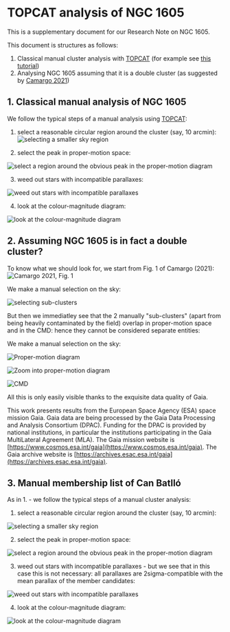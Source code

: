 # TOPCAT analysis of NGC 1605

This is a supplementary document for our Research Note on NGC 1605.

This document is structures as follows:
1. Classical manual cluster analysis with [TOPCAT](https://www.star.bris.ac.uk/~mbt/topcat/) (for example see [this tutorial](https://www.cosmos.esa.int/web/gaia-users/archive/use-cases#ClusterAnalysisGUI))
2. Analysing NGC 1605 assuming that it is a double cluster (as suggested by [Camargo 2021](https://ui.adsabs.harvard.edu/abs/2021ApJ...923...21C/abstract))

## 1. Classical manual analysis of NGC 1605

We follow the typical steps of a manual analysis using [TOPCAT](https://www.star.bris.ac.uk/~mbt/topcat/): 
1. select a reasonable circular region around the cluster (say, 10 arcmin):
![selecting a smaller sky region](/im/topcat_step1.png "selecting a smaller sky region")

2. select the peak in proper-motion space:

![select a region around the obvious peak in the proper-motion diagram](/im/topcat_step2.png "select the peak in proper-motion space")

3. weed out stars with incompatible parallaxes:

![weed out stars with incompatible parallaxes](/im/topcat_step3.png "weed out stars with incompatible parallaxes")

4. look at the colour-magnitude diagram:

![look at the colour-magnitude diagram](/im/topcat_step4.png "look at the colour-magnitude diagram")

## 2. Assuming NGC 1605 is in fact a double cluster?

To know what we should look for, we start from Fig. 1 of Camargo (2021):
![Camargo 2021, Fig. 1](/im/camargo2021_fig1.png "Camargo 2021, Fig. 1")

We make a manual selection on the sky:

![selecting sub-clusters](/im/topcat_step1_ab.png "selecting sub-clusters")

But then we immediatley see that the 2 manually "sub-clusters" (apart from being heavily contaminated by the field) overlap in proper-motion space and in the CMD: hence they cannot be considered separate entities:

We make a manual selection on the sky:

![Proper-motion diagram](/im/topcat_step2_ab.png "Proper-motion diagram")

![Zoom into proper-motion diagram](/im/topcat_step2zoom_ab.png "Zoom into proper-motion diagram")

![CMD](/im/topcat_step4_ab.png "CMD")

All this is only easily visible thanks to the exquisite data quality of Gaia.

This work presents results from the European Space Agency (ESA) space mission Gaia. Gaia data are being processed by the Gaia Data Processing and Analysis Consortium (DPAC). Funding for the DPAC is provided by national institutions, in particular the institutions participating in the Gaia MultiLateral Agreement (MLA). The Gaia mission website is [https://www.cosmos.esa.int/gaia](https://www.cosmos.esa.int/gaia). The Gaia archive website is [https://archives.esac.esa.int/gaia](https://archives.esac.esa.int/gaia).

## 3. Manual membership list of Can Batlló

As in 1. - we follow the typical steps of a manual cluster analysis: 
1. select a reasonable circular region around the cluster (say, 10 arcmin):

![selecting a smaller sky region](/im/topcat_step1_canbatllo.png "selecting a smaller sky region")

2. select the peak in proper-motion space:

![select a region around the obvious peak in the proper-motion diagram](/im/topcat_step2_canbatllo.png "select the peak in proper-motion space")

3. weed out stars with incompatible parallaxes - but we see that in this case this is not necessary: all parallaxes are 2sigma-compatible with the mean parallax of the member candidates:

![weed out stars with incompatible parallaxes](/im/topcat_step3_canbatllo.png "weed out stars with incompatible parallaxes")

4. look at the colour-magnitude diagram:

![look at the colour-magnitude diagram](/im/topcat_step4_canbatllo.png "look at the colour-magnitude diagram")
